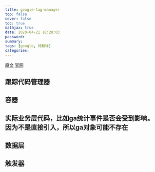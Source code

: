 ```yaml
---
title: google-tag-manager
top: false
cover: false
toc: true
mathjax: true
date: 2020-04-21 18:28:03
password:
summary:
tags: [google, 待翻译]
categories:
---
```


[原文](https://developers.google.com/tag-manager/quickstart)
[官网](https://tagmanager.google.com/)

## 跟踪代码管理器
## 容器
## 实际业务层代码，比如ga统计事件是否会受到影响。因为不是直接引入，所以ga对象可能不存在
## 数据层
## 触发器